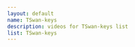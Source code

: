 ```yaml
--- 
layout: default
name: TSwan-keys
description: videos for TSwan-keys list
list: TSwan-keys
---
```


<div class="player">
<div id="player"><!-- "https://www.youtube.com/watch?v={{site.data.lists[page.list][0]}}" --></div>
</div>

